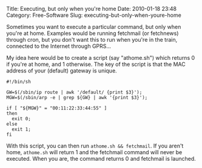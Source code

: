 Title: Executing, but only when you're home
Date: 2010-01-18 23:48
Category: Free-Software
Slug: executing-but-only-when-youre-home

Sometimes you want to execute a particular command, but only when you're
at home. Examples would be running fetchmail (or fetchnews) through
cron, but you don't want this to run when you're in the train, connected
to the Internet through GPRS...

My idea here would be to create a script (say "athome.sh") which returns
0 if you're at home, and 1 otherwise. The key of the script is that the
MAC address of your (default) gateway is unique.

    #!/bin/sh

    GW=$(/sbin/ip route | awk '/default/ {print $3}');
    MGW=$(/sbin/arp -e | grep ${GW} | awk '{print $3}');

    if [ "${MGW}" = "00:11:22:33:44:55" ]
    then
      exit 0;
    else
      exit 1;
    fi

With this script, you can then run `athome.sh && fetchmail`. If you
aren't home, `athome.sh` will return 1 and the fetchmail command will
never be executed. When you are, the command returns 0 and fetchmail is
launched.
